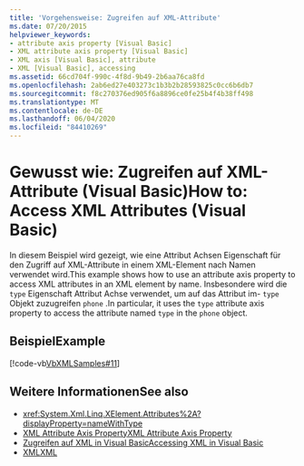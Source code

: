 ```yaml
---
title: 'Vorgehensweise: Zugreifen auf XML-Attribute'
ms.date: 07/20/2015
helpviewer_keywords:
- attribute axis property [Visual Basic]
- XML attribute axis property [Visual Basic]
- XML axis [Visual Basic], attribute
- XML [Visual Basic], accessing
ms.assetid: 66cd704f-990c-4f8d-9b49-2b6aa76ca8fd
ms.openlocfilehash: 2ab6ed27e403273c1b3b2b28593825c0cc6b6db7
ms.sourcegitcommit: f8c270376ed905f6a8896ce0fe25b4f4b38ff498
ms.translationtype: MT
ms.contentlocale: de-DE
ms.lasthandoff: 06/04/2020
ms.locfileid: "84410269"
---
```

# <a name="how-to-access-xml-attributes-visual-basic"></a><span data-ttu-id="5d226-102">Gewusst wie: Zugreifen auf XML-Attribute (Visual Basic)</span><span class="sxs-lookup"><span data-stu-id="5d226-102">How to: Access XML Attributes (Visual Basic)</span></span>
<span data-ttu-id="5d226-103">In diesem Beispiel wird gezeigt, wie eine Attribut Achsen Eigenschaft für den Zugriff auf XML-Attribute in einem XML-Element nach Namen verwendet wird.</span><span class="sxs-lookup"><span data-stu-id="5d226-103">This example shows how to use an attribute axis property to access XML attributes in an XML element by name.</span></span> <span data-ttu-id="5d226-104">Insbesondere wird die `type` Eigenschaft Attribut Achse verwendet, um auf das Attribut im- `type` Objekt zuzugreifen `phone` .</span><span class="sxs-lookup"><span data-stu-id="5d226-104">In particular, it uses the `type` attribute axis property to access the attribute named `type` in the `phone` object.</span></span>  
  
## <a name="example"></a><span data-ttu-id="5d226-105">Beispiel</span><span class="sxs-lookup"><span data-stu-id="5d226-105">Example</span></span>  
 [!code-vb[VbXMLSamples#11](~/samples/snippets/visualbasic/VS_Snippets_VBCSharp/VbXMLSamples/VB/XMLSamples5.vb#11)]  
  
## <a name="see-also"></a><span data-ttu-id="5d226-106">Weitere Informationen</span><span class="sxs-lookup"><span data-stu-id="5d226-106">See also</span></span>

- <xref:System.Xml.Linq.XElement.Attributes%2A?displayProperty=nameWithType>
- [<span data-ttu-id="5d226-107">XML Attribute Axis Property</span><span class="sxs-lookup"><span data-stu-id="5d226-107">XML Attribute Axis Property</span></span>](../../../language-reference/xml-axis/xml-attribute-axis-property.md)
- [<span data-ttu-id="5d226-108">Zugreifen auf XML in Visual Basic</span><span class="sxs-lookup"><span data-stu-id="5d226-108">Accessing XML in Visual Basic</span></span>](accessing-xml.md)
- [<span data-ttu-id="5d226-109">XML</span><span class="sxs-lookup"><span data-stu-id="5d226-109">XML</span></span>](index.md)

